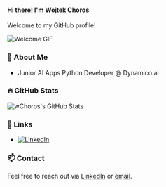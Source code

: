 #### Hi there! I'm Wojtek Choroś

Welcome to my GitHub profile!

![Welcome GIF](https://media1.tenor.com/m/-JMlvM0F--YAAAAd/racoon-blanket.gif)

### 🚀 About Me

- Junior AI Apps Python Developer @ Dynamico.ai


### :fire: GitHub Stats

![wChoros's GitHub Stats](https://github-readme-stats.vercel.app/api?username=wChoros&show_icons=true&theme=radical)

### 🔗 Links

- [![LinkedIn](https://upload.wikimedia.org/wikipedia/commons/c/ca/LinkedIn_logo_initials.png)](https://www.linkedin.com/in/wojciech-choro%C5%9B-234861307/)


### 📫 Contact

Feel free to reach out via [LinkedIn](https://www.linkedin.com/in/your-linkedin-profile) or [email](mailto:wojciech.choros@dynamico.ai).

